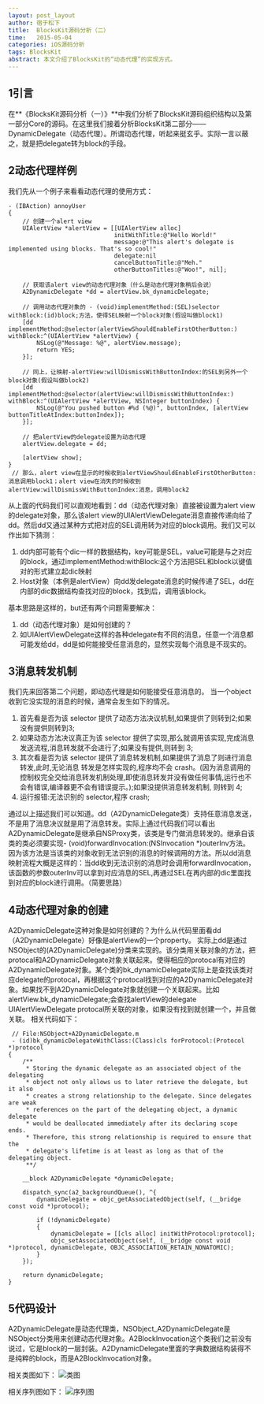 ```yaml
---
layout: post_layout
author: 宿于松下
title:  BlocksKit源码分析（二）
time:   2015-05-04
categories: iOS源码分析
tags: BlocksKit
abstract: 本文介绍了BlocksKit的“动态代理”的实现方式。
---
```


## 1引言
在**《BlocksKit源码分析（一）》**中我们分析了BlocksKit源码组织结构以及第一部分Core的源码。在这里我们接着分析BlocksKit第二部分——DynamicDelegate（动态代理）。所谓动态代理，听起来挺玄乎。实际一言以蔽之，就是把delegate转为block的手段。

## 2动态代理样例
我们先从一个例子来看看动态代理的使用方式：

```objc
- (IBAction) annoyUser
{
	// 创建一个alert view
	UIAlertView *alertView = [[UIAlertView alloc]
							  initWithTitle:@"Hello World!"
							  message:@"This alert's delegate is implemented using blocks. That's so cool!"
							  delegate:nil
							  cancelButtonTitle:@"Meh."
							  otherButtonTitles:@"Woo!", nil];

	// 获取该alert view的动态代理对象（什么是动态代理对象稍后会说）
	A2DynamicDelegate *dd = alertView.bk_dynamicDelegate;
	
	// 调用动态代理对象的 - (void)implementMethod:(SEL)selector withBlock:(id)block;方法，使得SEL映射一个block对象(假设叫做block1)
	[dd implementMethod:@selector(alertViewShouldEnableFirstOtherButton:) withBlock:^(UIAlertView *alertView) {
		NSLog(@"Message: %@", alertView.message);
		return YES;
	}];

	// 同上，让映射-alertView:willDismissWithButtonIndex:的SEL到另外一个block对象(假设叫做block2)
	[dd implementMethod:@selector(alertView:willDismissWithButtonIndex:) withBlock:^(UIAlertView *alertView, NSInteger buttonIndex) {
		NSLog(@"You pushed button #%d (%@)", buttonIndex, [alertView buttonTitleAtIndex:buttonIndex]);
	}];

	// 把alertView的delegate设置为动态代理
	alertView.delegate = dd;
	
	[alertView show];
}
 // 那么，alert view在显示的时候收到alertViewShouldEnableFirstOtherButton:消息调用block1；alert view在消失的时候收到alertView:willDismissWithButtonIndex:消息，调用block2
```

从上面的代码我们可以直观地看到：dd（动态代理对象）直接被设置为alert view的delegate对象，那么该alert view的UIAlertViewDelegate消息直接传递向给了dd。然后dd又通过某种方式把对应的SEL调用转为对应的block调用。我们又可以作出如下猜测：
     
 1. dd内部可能有个dic一样的数据结构，key可能是SEL，value可能是与之对应的block，通过implementMethod:withBlock:这个方法把SEL和block以键值对的形式建立起dic映射
 2. Host对象（本例是alertView）向dd发delegate消息的时候传递了SEL，dd在内部的dic数据结构查找对应的block，找到后，调用该block。
 
基本思路是这样的，but还有两个问题需要解决：

 1. dd（动态代理对象）是如何创建的？
 2. 如UIAlertViewDelegate这样的各种delegate有不同的消息，任意一个消息都可能发给dd，dd是如何能接受任意消息的，显然实现每个消息是不现实的。

## 3消息转发机制
我们先来回答第二个问题，即动态代理是如何能接受任意消息的。
 当一个object收到它没实现的消息的时候，通常会发生如下的情况。
 
 1. 首先看是否为该 selector 提供了动态方法决议机制,如果提供了则转到2;如果没有提供则转到3;
 2. 如果动态方法决议真正为该 selector 提供了实现,那么就调用该实现,完成消息发送流程,消息转发就不会进行了;如果没有提供,则转到 3;
 3. 其次看是否为该 selector 提供了消息转发机制,如果提供了消息了则进行消息转发,此时,无论消息 转发是怎样实现的,程序均不会 crash。(因为消息调用的控制权完全交给消息转发机制处理,即使消息转发并没有做任何事情,运行也不会有错误,编译器更不会有错误提示。);如果没提供消息转发机制, 则转到 4;
 4. 运行报错:无法识别的 selector,程序 crash;

 通过以上描述我们可以知道。dd（A2DynamicDelegate类）支持任意消息发送，不是用了消息决议就是用了消息转发。实际上通过代码我们可以看出 A2DynamicDelegate是继承自NSProxy类，该类是专门做消息转发的。继承自该类的类必须要实现- (void)forwardInvocation:(NSInvocation *)outerInv方法。因为该方法是当该类的对象收到无法识别的消息的时候调用的方法。所以dd消息映射流程大概是这样的：当dd收到无法识别的消息时会调用forwardInvocation，该函数的参数outerInv可以拿到对应消息的SEL,再通过SEL在再内部的dic里面找到对应的block进行调用。（简要思路）

## 4动态代理对象的创建
A2DynamicDelegate这种对象是如何创建的？为什么从代码里面看dd（A2DynamicDelegate）好像是alertView的一个property。
 实际上dd是通过NSObject的(A2DynamicDelegate)分类来实现的。该分类用关联对象的方法，把protocal和A2DynamicDelegate对象关联起来。使得相应的protocal有对应的A2DynamicDelegate对象。某个类的bk_dynamicDelegate实际上是查找该类对应delegate的protocal，再根据这个protocal找到对应的A2DynamicDelegate对象。如果找不到A2DynamicDelegate对象就创建一个关联起来。比如alertView.bk_dynamicDelegate;会查找alertView的delegate UIAlertViewDelegate protocal所关联的对象，如果没有找到就创建一个，并且做关联。
 相关代码如下：
  
```objc
 // File:NSObject+A2DynamicDelegate.m
 - (id)bk_dynamicDelegateWithClass:(Class)cls forProtocol:(Protocol *)protocol
{
	/**
	 * Storing the dynamic delegate as an associated object of the delegating
	 * object not only allows us to later retrieve the delegate, but it also
	 * creates a strong relationship to the delegate. Since delegates are weak
	 * references on the part of the delegating object, a dynamic delegate
	 * would be deallocated immediately after its declaring scope ends.
	 * Therefore, this strong relationship is required to ensure that the
	 * delegate's lifetime is at least as long as that of the delegating object.
	 **/

	__block A2DynamicDelegate *dynamicDelegate;

	dispatch_sync(a2_backgroundQueue(), ^{
		dynamicDelegate = objc_getAssociatedObject(self, (__bridge const void *)protocol);
        
		if (!dynamicDelegate)
		{
			dynamicDelegate = [[cls alloc] initWithProtocol:protocol];
			objc_setAssociatedObject(self, (__bridge const void *)protocol, dynamicDelegate, OBJC_ASSOCIATION_RETAIN_NONATOMIC);
		}
	});

	return dynamicDelegate;
}
```

## 5代码设计
A2DynamicDelegate是动态代理类，NSObject_A2DynamicDelegate是NSObject分类用来创建动态代理对象。A2BlockInvocation这个类我们之前没有说过，它是block的一层封装。A2DynamicDelegate里面的字典数据结构装得不是纯粹的block，而是A2BlockInvocation对象。

相关类图如下：
![类图](http://img.blog.csdn.net/20150504212939564)

相关序列图如下：
![序列图](http://img.blog.csdn.net/20150504213205830)

 
